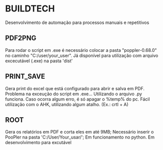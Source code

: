 # BUILDTECH
Desenvolvimento de automação para processos manuais e repetitivos

## PDF2PNG
Para rodar o script em .exe é necessário colocar a pasta "poppler-0.68.0" no caminho "C:/user/your_user".
Já disponível para utilização com arquivo excecutável (.exe) na pasta 'dist'

## PRINT_SAVE
Gera print do excel que está configurado para abrir e salva em PDF.
Problema na exceução do script em .exe... Utilizando o arquivo .py funciona.
Caso ocorra algum erro, é só apagar o %temp% do pc.
Fácil utilização com o AHK, utilizando algum atalho. (Ex.: crtl + A)

## ROOT
Gera os relatórios em PDF e corta eles em até 9MB;
Necessário inserir o PooPler na pasta 'C:/User/Your_usar/';
Em funcionamento no python.
Em desenvolvimento para excutável

